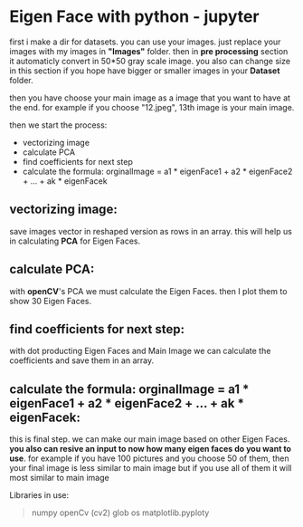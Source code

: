 # **Eigen Face with python - jupyter**

first i make a dir for datasets. you can use your images. just replace your images with my images in **"Images"** folder.
then in **pre processing** section it automaticly convert in 50*50 gray scale image. you also can change size in this section if you hope have bigger or smaller images in your **Dataset** folder.

then you have choose your main image as a image that you want to have at the end. for example if you choose "12.jpeg", 13th image is your main image.

then we start the process:

  - vectorizing image
  - calculate PCA
  - find coefficients for next step
  - calculate the formula: orginalImage =  a1 * eigenFace1 + a2 * eigenFace2 + ... + ak * eigenFacek

## vectorizing image:
save images vector in reshaped version as rows in an array. this will help us in calculating **PCA** for Eigen Faces.

## calculate PCA:
with **openCV**'s PCA we must calculate the Eigen Faces. then I plot them to show 30 Eigen Faces.

## find coefficients for next step:
with dot producting Eigen Faces and Main Image we can calculate the coefficients and save them in an array.

## calculate the formula: orginalImage =  a1 * eigenFace1 + a2 * eigenFace2 + ... + ak * eigenFacek:
this is final step. we can make our main image based on other Eigen Faces. **you also can resive an input to now how many eigen faces do you want to use**. for example if you have 100 pictures and you choose 50 of them, then your final image is less similar to main image but if you use all of them it will most similar to main image

Libraries in use:

> numpy
> openCv (cv2)
> glob
> os
> matplotlib.pyploty
